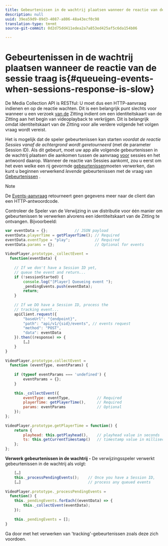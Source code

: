 ```yaml
---
title: Gebeurtenissen in de wachtrij plaatsen wanneer de reactie van de sessie traag is
description: null
uuid: 39ea59d9-89d3-4087-a806-48a43ecf0c98
translation-type: tm+mt
source-git-commit: 0d2d75dd411edea2a7a853ed425af5c6da154b06

---
```



# Gebeurtenissen in de wachtrij plaatsen wanneer de reactie van de sessie traag is{#queueing-events-when-sessions-response-is-slow}

De Media Collection API is RESTful: U moet dus een HTTP-aanvraag indienen en op de reactie wachten. Dit is een belangrijk punt slechts voor wanneer u een verzoek [van de](/help/media-collection-api/mc-api-ref/mc-api-sessions-req.md) Zitting indient om een identiteitskaart van de Zitting aan het begin van videoplayback te verkrijgen. Dit is belangrijk omdat identiteitskaart van de Zitting voor alle verdere volgende het volgen vraag wordt vereist.

Het is mogelijk dat de speler gebeurtenissen kan starten _voordat de reactie Sessies vanaf de achtergrond wordt geretourneerd_ (met de parameter Session ID). Als dit gebeurt, moet uw app alle volgende gebeurtenissen in de wachtrij plaatsen die aankomen tussen de aanvraag [voor](/help/media-collection-api/mc-api-ref/mc-api-sessions-req.md) sessies en het antwoord daarop. Wanneer de reactie van Sessies aankomt, zou u eerst om het even welke een rij gevormde [gebeurtenissen](/help/media-collection-api/mc-api-ref/mc-api-events-req.md)moeten verwerken, dan kunt u beginnen verwerkend _levende_ gebeurtenissen met de vraag van [Gebeurtenissen](/help/media-collection-api/mc-api-ref/mc-api-events-req.md) .

>[!NOTE]
>
>De [Events-aanvraag](/help/media-collection-api/mc-api-ref/mc-api-events-req.md) retourneert geen gegevens meer naar de client dan een HTTP-antwoordcode.

Controleer de Speler van de Verwijzing in uw distributie voor één manier om gebeurtenissen te verwerken alvorens een identiteitskaart van de Zitting te ontvangen. Bijvoorbeeld:

```js
var eventData = {};            // JSON payload 
eventData.playerTime = getPlayerTime(); // Required 
eventData.eventType = "play";           // Required 
eventData.params = {};                  // Optional for events 
 
VideoPlayer.prototype._collectEvent =  
  function(eventData) { 
 
    // If we don't have a Session ID yet,  
    // queue the event and return... 
    if (!sessionStarted) { 
        console.log("[Player] Queueing event "); 
        _pendingEvents.push(eventData); 
        return; 
    } 
 
    // If we DO have a Session ID, process the 
    // tracking event...     
    apiClient.request({ 
        "baseUrl": "{endpoint}", 
        "path": "api/v1/{sid}/events", // events request 
        "method": "POST", 
        "data": eventData 
    }).then((response) => {   
        […] 
    } 
} 
 
VideoPlayer.prototype.collectEvent =  
  function (eventType, eventParams) { 
         
    if (typeof eventParams === 'undefined') {   
        eventParams = {}; 
    } 
 
    this._collectEvent({                   
        eventType: eventType,            // Required 
        playerTime: getPlayerTime(),     // Required 
        params: eventParams              // Optional  
    });                                    
}; 
 
VideoPlayer.prototype.getPlayerTime = function() { 
    return { 
        playhead: this.getPlayhead(),    // playhead value in seconds 
        ts: this.getCurrentTimestamp()   // timestamp value in milliseconds 
    }; 
};
```

**Verwerk gebeurtenissen in de wachtrij -** De verwijzingsspeler verwerkt gebeurtenissen in de wachtrij als volgt:

```js
    […] 
    this._processPendingEvents();    // Once you have a Session ID, 
    […]                              // process any queued events 
 
VideoPlayer.prototype._processPendingEvents =  
  function() { 
    this._pendingEvents.forEach((eventData) => { 
        this._collectEvent(eventData); 
    }); 
 
    this._pendingEvents = []; 
}
```

Ga door met het verwerken van &#39;tracking&#39;-gebeurtenissen zoals deze zich voordoen.
